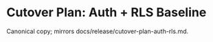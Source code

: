 # Cutover Plan: Auth + RLS Baseline

Canonical copy; mirrors docs/release/cutover-plan-auth-rls.md.

